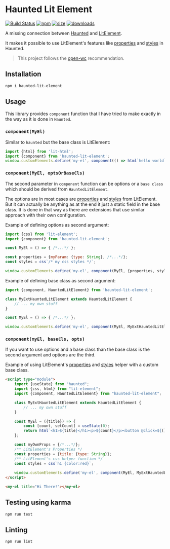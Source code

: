 # Haunted Lit Element

[![Build Status](https://travis-ci.com/jdin/haunted-lit-element.svg?branch=master)](https://travis-ci.com/jdin/haunted-lit-element) 
[![npm](https://img.shields.io/npm/v/haunted-lit-element)](https://www.npmjs.com/package/haunted-lit-element)
[![size](https://img.shields.io/bundlephobia/minzip/haunted-lit-element)](https://bundlephobia.com/result?p=haunted-lit-element)
[![downloads](https://img.shields.io/npm/dt/haunted-lit-element)](https://www.npmjs.com/package/haunted-lit-element)

A missing connection between [Haunted](https://github.com/matthewp/haunted) and [LitElement](https://github.com/polymer/lit-element).

It makes it possible to use LitElement's features like 
[properties](https://lit-element.polymer-project.org/guide/properties) 
and [styles](https://lit-element.polymer-project.org/guide/styles) in Haunted.

> This project follows the [open-wc](https://github.com/open-wc/open-wc) recommendation.

## Installation
```bash
npm i haunted-lit-element
```

## Usage

This library provides `component` function that I have tried to make exactly in the way as it is done in `Haunted`.

### `component(MyEl)`

Similar to `haunted` but the base class is LitElement:

```javascript
import {html} from 'lit-html';
import {component} from 'haunted-lit-element';
window.customElements.define('my-el', component(() => html`hello world`));
```

### `component(MyEl, optsOrBaseCls)`

The second parameter in `component` function can be options or a `base class` 
which should be derived from `HauntedLitElement`.

The options are in most cases are [properties](https://lit-element.polymer-project.org/guide/properties) 
and [styles](https://lit-element.polymer-project.org/guide/styles) from LitElement. 
But it can actually be anything as at the end it just a static field in the base class.
It is done in that way as there are extensions that use similar approach with their own configuration.

Example of defining options as second argument:
```javascript
import {css} from 'lit-element';
import {component} from 'haunted-lit-element';

const MyEl = () => { /*...*/ };

const properties = {myParam: {type: String}, /*...*/};
const styles = css`/* my css styles */`;

window.customElements.define('my-el', component(MyEl, {properties, styles}));
```

Example of defining base class as second argument:
```javascript
import {component, HauntedLitElement} from 'haunted-lit-element';

class MyExtHauntedLitElement extends HauntedLitElement {
    // ... my own stuff
}

const MyEl = () => { /*...*/ };

window.customElements.define('my-el', component(MyEl, MyExtHauntedLitElement));
```

### `component(myEl, baseCls, opts)`

If you want to use options and a base class than the base class is the second argument and options are the third.

Example of using LitElement's [properties](https://lit-element.polymer-project.org/guide/properties) 
and [styles](https://lit-element.polymer-project.org/guide/styles) helper with a custom base class.

```html
<script type="module">
    import {useState} from "haunted";
    import {css, html} from "lit-element";
    import {component, HauntedLitElement} from "haunted-lit-element";

    class MyExtHauntedLitElement extends HauntedLitElement {
        // ... my own stuff
    }

    const MyEl = ({title}) => {
        const [count, setCount] = useState(0);
        return html`<h1>${title}</h1><p>${count}</p><button @click=${() => setCount(count + 1)}>+</button>`;
    };

    const myOwnProps = {/*...*/};
    /** LitElement's Properties */
    const properties = {title: {type: String}};
    /** LitElement's css helper function */
    const styles = css`h1 {color:red}`;    
   
    window.customElements.define('my-el', component(MyEl, MyExtHauntedLitElement, {properties, styles, myOwnProps}));
</script>

<my-el title="Hi There!"></my-el>
```

## Testing using karma
```bash
npm run test
```

## Linting
```bash
npm run lint
```
